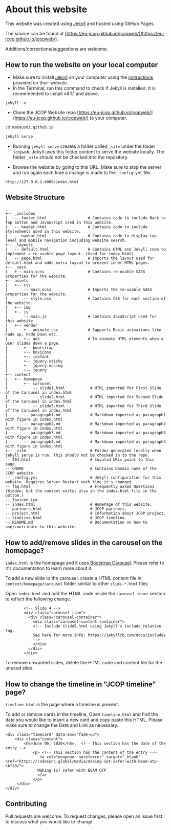 # About this website

This website was created using [Jekyll](https://jekyllrb.com/) and hosted using GitHub Pages.

The source can be found at [https://eu-jcop.github.io/jcopweb/](https://eu-jcop.github.io/jcopweb/).

Additions/corrections/suggestions are welcome.

## How to run the website on your local computer

- Make sure to install [Jekyll](https://jekyllrb.com/) on your computer using the [instructions](https://jekyllrb.com/docs/) provided on their website.
- In the Terminal, run this command to check if Jekyll is installed. It is recommended to install v4.1.1 and above.
```
jekyll -v
```
- Clone the JCOP Website repo [https://eu-jcop.github.io/jcopweb/](https://eu-jcop.github.io/jcopweb/) to your computer.

```bash
cd mateusdz.github.io

jekyll serve
```
- Running ```jekyll serve``` creates a folder called ```_site``` under the folder ```jcopweb```. Jekyll uses this folder content to serve the website locally. The folder ```_site``` should not be checked into the repository.

- Browse the website by going to this URL. Make sure to stop the server and run again each time a change is made to the ```_config.yml``` file.

```
http://127.0.0.1:4000/index.html
```
## Website Structure

```
.
+-- _includes
|   -- footer.html                  # Contains code to include Back to Top button and JavaScript used in this website.
|   -- header.html                  # Contains code to include Stylesheets used in this website.
|   -- navbar.html                  # Contains code to display top level and mobile navigation including website search.
+-- _layouts
|   -- default.html                 # Contains HTML and Jekyll code to implement a re-usable page layout. (Used for index.html)
|   -- page.html                    # Imports the layout used for default.html and adds extra layout to present inner HTML pages.
+-- _sass
|   +-- main.scss                   # Contains re-usable SASS properties for the website.
+-- assets
|   +-- css
|       -- main.scss                # Imports the re-usable SASS properties for the website.
|       -- style.css                # Contains CSS for each section of the website.
|   +-- img   
|   +-- js
|       -- main.js                  # Contains JavaScript used for this website.
|   +-- vendor
|       +-- animate.css             # Supports Basic animations like Fade up, Fade Down etc.
|       +-- aos                     # To animate HTML elements when a user slides down a page.
|       +-- bootstrap
|       +-- boxicons
|       +-- icofont
|       +-- jquery-sticky
|       +-- jquery.easing
|       +-- jquery
+-- content
|   +-- homepage
|       +-- carousel
|           -- slide1.html           # HTML imported for First Slide of the Carousel in index.html
|           -- slide2.html           # HTML imported for Second Slide of the Carousel in index.html
|           -- slide3.html           # HTML imported for Third Slide of the Carousel in index.html
|       -- paragraph1.md             # Markdown imported as paragraph1 with figure in index.html
|       -- paragraph2.md             # Markdown imported as paragraph2 with figure in index.html
|       -- paragraph3.md             # Markdown imported as paragraph3 with figure in index.html
|       -- paragraph4.md             # Markdown imported as paragraph4 with figure in index.html
+-- _site                            # Folder generated locally when jekyll serve is run. This should not be checked in to the repo.
-- 404.html                          # Invalid URLs point to this page.
-- CNAME                             # Contains Domain name of the JCOP website.
-- _config.yml                       # Jekyll configuration for this website. Requires Server Restart each time it's changed.
-- faq.html                          # Frequently asked Questions (hidden, but the content exitst also in the index.html file in the bottom.)
-- favicon.ico
-- index.html                        # HomePage of this website.
-- partners.html                     # JCOP partners.
-- project.html                      # Information about JCOP project.
-- timeline.html                     # JCOP timeline.
-- README.md                         # Documentation on how to use/contribute to this website.

```

## How to add/remove slides in the carousel on the homepage?
```index.html``` is the homepage and it uses [Bootstrap Carousel](https://getbootstrap.com/docs/4.0/components/carousel). Please refer to it's documentation to learn more about it.

To add a new slide to the carousel, create a HTML content file in ```content/homepage/carousel``` folder similar to other ```slide-*.html``` files

Open ```index.html``` and add the HTML code inside the ```carousel-inner``` section to reflect the following change.

```
        <!-- Slide 4 -->
        <div class="carousel-item">
          <div class="carousel-container">
            <div class="carousel-content container">
            <!-- Include slide5.html using Jekyll's include_relative tag. 
            See here for more info: https://jekyllrb.com/docs/includes 
            -->
            </div>
          </div>
        </div>
```

To remove unwanted slides, delete the HTML code and content file for the unused slide.

## How to change the timeline in "JCOP timeline" page?
```timeline.html``` is the page where a timeline is present.

To add or remove cards in the timeline, Open ```timeline.html``` and find the date you would like to insert a new card and copy paste this HTML. Please make sure to change the Date and Link as necessary.

```
<div class="timecard" data-aos="fade-up">
    <div class="content">
        <h6>June 06, 2020</h6>.  <!-- This section has the date of the entry -->
            <p> <!-- This section has the content of the entry -->
               <a rel="noopener noreferrer" target="_blank" href="https://codesync.global/media/making-iot-safer-with-beam-otp-cbf20/">
              Making IoT safer with BEAM OTP
              </a>
            </p>
     </div>
</div>
```

## Contributing
Pull requests are welcome. To request changes, please open an issue first to discuss what you would like to change.

